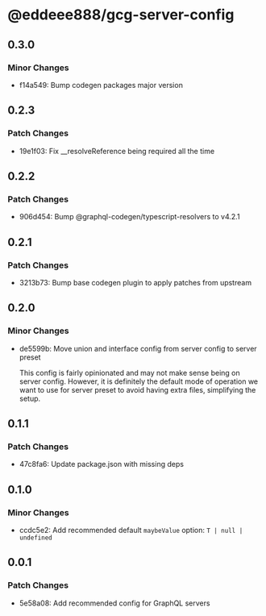 # @eddeee888/gcg-server-config

## 0.3.0

### Minor Changes

- f14a549: Bump codegen packages major version

## 0.2.3

### Patch Changes

- 19e1f03: Fix \_\_resolveReference being required all the time

## 0.2.2

### Patch Changes

- 906d454: Bump @graphql-codegen/typescript-resolvers to v4.2.1

## 0.2.1

### Patch Changes

- 3213b73: Bump base codegen plugin to apply patches from upstream

## 0.2.0

### Minor Changes

- de5599b: Move union and interface config from server config to server preset

  This config is fairly opinionated and may not make sense being on server config. However, it is definitely the default mode of operation we want to use for server preset to avoid having extra files, simplifying the setup.

## 0.1.1

### Patch Changes

- 47c8fa6: Update package.json with missing deps

## 0.1.0

### Minor Changes

- ccdc5e2: Add recommended default `maybeValue` option: `T | null | undefined`

## 0.0.1

### Patch Changes

- 5e58a08: Add recommended config for GraphQL servers
